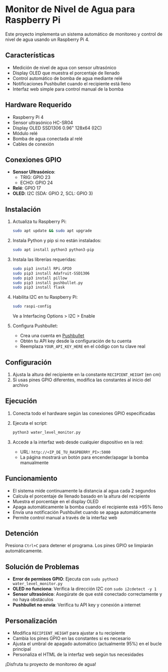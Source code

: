 # Monitor de Nivel de Agua para Raspberry Pi

Este proyecto implementa un sistema automático de monitoreo y control de nivel de agua usando un Raspberry Pi 4.

## Características

- Medición de nivel de agua con sensor ultrasónico
- Display OLED que muestra el porcentaje de llenado
- Control automático de bomba de agua mediante relé
- Notificaciones Pushbullet cuando el recipiente está lleno
- Interfaz web simple para control manual de la bomba

## Hardware Requerido

- Raspberry Pi 4
- Sensor ultrasónico HC-SR04
- Display OLED SSD1306 0.96" 128x64 (I2C)
- Módulo relé
- Bomba de agua conectada al relé
- Cables de conexión

## Conexiones GPIO

- **Sensor Ultrasónico**:
  - TRIG: GPIO 23
  - ECHO: GPIO 24
- **Relé**: GPIO 17
- **OLED**: I2C (SDA: GPIO 2, SCL: GPIO 3)

## Instalación

1. Actualiza tu Raspberry Pi:
   ```bash
   sudo apt update && sudo apt upgrade
   ```

2. Instala Python y pip si no están instalados:
   ```bash
   sudo apt install python3 python3-pip
   ```

3. Instala las librerías requeridas:
   ```bash
   sudo pip3 install RPi.GPIO
   sudo pip3 install Adafruit-SSD1306
   sudo pip3 install pillow
   sudo pip3 install pushbullet.py
   sudo pip3 install flask
   ```

4. Habilita I2C en tu Raspberry Pi:
   ```bash
   sudo raspi-config
   ```
   Ve a Interfacing Options > I2C > Enable

5. Configura Pushbullet:
   - Crea una cuenta en [Pushbullet](https://www.pushbullet.com/)
   - Obtén tu API key desde la configuración de tu cuenta
   - Reemplaza `YOUR_API_KEY_HERE` en el código con tu clave real

## Configuración

1. Ajusta la altura del recipiente en la constante `RECIPIENT_HEIGHT` (en cm)
2. Si usas pines GPIO diferentes, modifica las constantes al inicio del archivo

## Ejecución

1. Conecta todo el hardware según las conexiones GPIO especificadas
2. Ejecuta el script:
   ```bash
   python3 water_level_monitor.py
   ```

3. Accede a la interfaz web desde cualquier dispositivo en la red:
   - URL: `http://<IP_DE_TU_RASPBERRY_PI>:5000`
   - La página mostrará un botón para encender/apagar la bomba manualmente

## Funcionamiento

- El sistema mide continuamente la distancia al agua cada 2 segundos
- Calcula el porcentaje de llenado basado en la altura del recipiente
- Muestra el porcentaje en el display OLED
- Apaga automáticamente la bomba cuando el recipiente está >95% lleno
- Envía una notificación Pushbullet cuando se apaga automáticamente
- Permite control manual a través de la interfaz web

## Detención

Presiona `Ctrl+C` para detener el programa. Los pines GPIO se limpiarán automáticamente.

## Solución de Problemas

- **Error de permisos GPIO**: Ejecuta con `sudo python3 water_level_monitor.py`
- **OLED no funciona**: Verifica la dirección I2C con `sudo i2cdetect -y 1`
- **Sensor ultrasónico**: Asegúrate de que esté conectado correctamente y no haya obstáculos
- **Pushbullet no envía**: Verifica tu API key y conexión a internet

## Personalización

- Modifica `RECIPIENT_HEIGHT` para ajustar a tu recipiente
- Cambia los pines GPIO en las constantes si es necesario
- Ajusta el umbral de apagado automático (actualmente 95%) en el bucle principal
- Personaliza el HTML de la interfaz web según tus necesidades

¡Disfruta tu proyecto de monitoreo de agua!